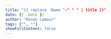 ```yaml
---
title: "{{ replace .Name "-" " " | title }}"
date: {{ .Date }}
author: "Ronan Lamour"
tags: ["", ""]
showFullContent: false
---
```


